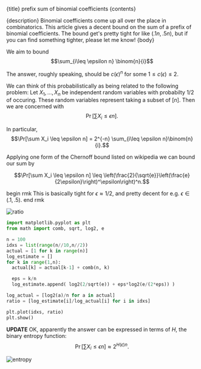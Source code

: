 {title}
prefix sum of binomial coefficients
{contents}

{description}
Binomial coefficients come up all over the place in
combinatorics. This article gives a decent bound on the sum of a
prefix of binomial coefficients. The bound get's pretty tight
for like $(.1n, .5n)$, but if you can find something
tighter, please let me know!
{body}

We aim to bound
$$\sum_{i\leq \epsilon n} \binom{n}{i}$$

The answer, roughly speaking, should be $c(\epsilon)^n$ for some
$1 \leq c(\epsilon) \leq 2$.

We can think of this probabilistically as being related to the
following problem:
Let $X_1,\ldots, X_n$ be independent random variables with
probabilty $1/2$ of occuring. These random variables represent
taking a subset of $[n]$.
Then we are concerned with 
$$\Pr[\sum X_i \leq \epsilon n].$$

In particular, 
$$\Pr[\sum X_i \leq \epsilon n] = 2^{-n} \sum_{i\leq \epsilon
n}\binom{n}{i}.$$

Applying one form of the Chernoff bound listed on wikipedia 
we can bound our sum by

$$\Pr[\sum X_i \leq \epsilon n] \leq
\left(\frac{2}{\sqrt{e}}\left(\frac{e}{2\epsilon}\right)^\epsilon\right)^n.$$

begin rmk
This is basically tight for $\epsilon \approx 1/2$, and pretty
decent for e.g. $\epsilon\in (.1,.5)$.
end rmk

![ratio](src/images/combo_dude.png)


```python
import matplotlib.pyplot as plt
from math import comb, sqrt, log2, e

n = 100
idxs = list(range(n//10,n//2))
actual = [1 for k in range(n)]
log_estimate = []
for k in range(1,n):
  actual[k] = actual[k-1] + comb(n, k)

  eps = k/n
  log_estimate.append( log2(2/sqrt(e)) + eps*log2(e/(2*eps)) ) 

log_actual = [log2(a)/n for a in actual]
ratio = [log_estimate[i]/log_actual[i] for i in idxs]

plt.plot(idxs, ratio)
plt.show()

```

**UPDATE**
OK, apparently the answer can be expressed in terms of $H$,
the binary entropy function:
$$\Pr[\sum X_i \leq \epsilon n]  \approx 2^{H(\epsilon)n}.$$

![entropy](src/images/entropy_curve.png)


